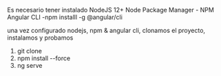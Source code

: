 Es necesario tener instalado NodeJS 12+
Node Package Manager - NPM 
Angular CLI 
  -npm installl -g @angular/cli


una vez configurado nodejs, npm & angular cli, clonamos el proyecto, instalamos y probamos
1. git clone 
2. npm install --force
4. ng serve
